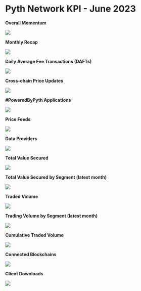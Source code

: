 # Pyth Network KPI - June 2023

**Overall Momentum**

![](../../.gitbook/assets/kpi/june-23/pyth-momentum-jun-23.jpg)

**Monthly Recap**

![](../../.gitbook/assets/kpi/june-23/pyth-jun-23.jpg)

**Daily Average Fee Transactions (DAFTs)**

![](../../.gitbook/assets/kpi/june-23/jun-23-daily-average-fee-transactions-dafts.png)

**Cross-chain Price Updates**

![](../../.gitbook/assets/kpi/june-23/jun-23-monthly-price-update.png)

**#PoweredByPyth Applications**

![](../../.gitbook/assets/kpi/june-23/jun-23-apps-integrations.png)

**Price Feeds**

![](../../.gitbook/assets/kpi/june-23/jun-23-price-feeds.png)

**Data Providers**

![](../../.gitbook/assets/kpi/june-23/jun-23-data-providers.png)

**Total Value Secured**

![](../../.gitbook/assets/kpi/june-23/jun-23-all-chain-tvs.png)

**Total Value Secured by Segment (latest month)**

![](../../.gitbook/assets/kpi/june-23/jun-23-dapps-tvs.png)

**Traded Volume**

![](../../.gitbook/assets/kpi/june-23/jun-23-all-chain-monthly-traded-volume.png)

**Trading Volume by Segment (latest month)**

![](../../.gitbook/assets/kpi/june-23/jun-23-trading-volume.png)

**Cumulative Traded Volume**

![](../../.gitbook/assets/kpi/june-23/jun-23-traded-volume.png)

**Connected Blockchains**

![](../../.gitbook/assets/kpi/june-23/jun-23-connected-blockchains.png)

**Client Downloads**

![](../../.gitbook/assets/kpi/june-23/jun-23-client-downloads.png)


